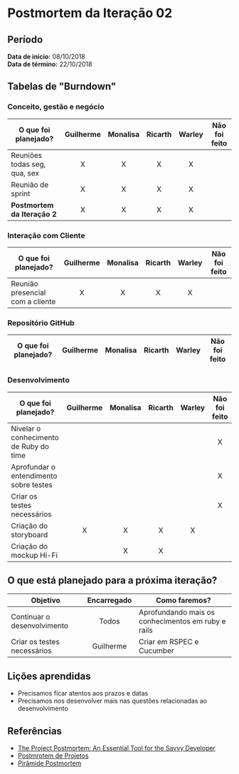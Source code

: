 # Postmortem da Iteração 02

## Período
**Data de início:** 08/10/2018  
**Data de término:** 22/10/2018

## Tabelas de "Burndown"
### Conceito, gestão e negócio
|O que foi planejado?|Guilherme|Monalisa|Ricarth|Warley|Não foi feito|
|--------------------|:-------:|:------:|:-----:|:----:|:-----------:|
|Reuniões todas seg, qua, sex|X|X|X|X||
|Reunião de sprint|X|X|X|X||
|**Postmortem da Iteração 2**|X|X|X|X||


### Interação com Cliente
|O que foi planejado?|Guilherme|Monalisa|Ricarth|Warley|Não foi feito|
|--------------------|:-------:|:------:|:-----:|:----:|:-----------:|
|Reunião presencial com a cliente|X|X|X|X||

### Repositório GitHub
|O que foi planejado?|Guilherme|Monalisa|Ricarth|Warley|Não foi feito|
|--------------------|:-------:|:------:|:-----:|:----:|:-----------:|

### Desenvolvimento
|O que foi planejado?|Guilherme|Monalisa|Ricarth|Warley|Não foi feito|
|--------------------|:-------:|:------:|:-----:|:----:|:-----------:|
|Nivelar o conhecimento de Ruby do time|||||X|
|Aprofundar o entendimento sobre testes|||||X|
|Criar os testes necessários|||||X|
|Criação do storyboard|X|X|X|X||
|Criação do mockup Hi-Fi||X|X|||

## O que está planejado para a próxima iteração?
|Objetivo|Encarregado|Como faremos?|
|--------|:---------:|-------------|
|Continuar o desenvolvimento|Todos|Aprofundando mais os conhecimentos em ruby e rails|
|Criar os testes necessários|Guilherme|Criar em RSPEC e Cucumber|

## Lições aprendidas
- Precisamos ficar atentos aos prazos e datas
- Precisamos nos desenvolver mais nas questões relacionadas ao desenvolvimento

## Referências
- [The Project Postmortem: An Essential Tool for the Savvy Developer](https://www.developer.com/design/article.php/3637441)
- [Postmrotem de Projetos](https://meiobit.com/15085/postmortem-de-projetos-aprendendo-com-os-erros/)
- [Pirâmide Postmortem](https://uvagpclass.wordpress.com/2017/12/04/piramide-post-mortem-2/)


